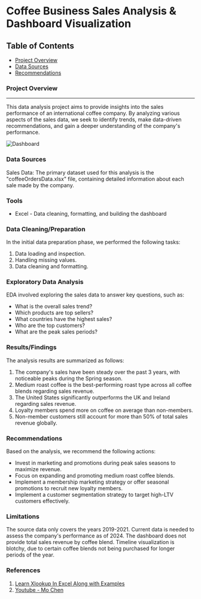 # Coffee Business Sales Analysis & Dashboard Visualization

## Table of Contents

- [Project Overview](#project-overview)
- [Data Sources](#data-sources)
- [Recommendations](#recommendations)

### Project Overview
---

This data analysis project aims to provide insights into the sales performance of an international coffee company. By analyzing various aspects of the sales data, we seek to identify trends, make data-driven recommendations, and gain a deeper understanding of the company's performance.

![Dashboard](https://github.com/Irene-arch/Documenting_Example/assets/56026296/5ebedeb8-65e4-4f09-a2a5-0699119f5ff7)


### Data Sources

Sales Data: The primary dataset used for this analysis is the "coffeeOrdersData.xlsx" file, containing detailed information about each sale made by the company.

### Tools

- Excel - Data cleaning, formatting, and building the dashboard


### Data Cleaning/Preparation

In the initial data preparation phase, we performed the following tasks:
1. Data loading and inspection.
2. Handling missing values.
3. Data cleaning and formatting.

### Exploratory Data Analysis

EDA involved exploring the sales data to answer key questions, such as:

- What is the overall sales trend?
- Which products are top sellers?
- What countries have the highest sales?
- Who are the top customers?
- What are the peak sales periods?


### Results/Findings

The analysis results are summarized as follows:
1. The company's sales have been steady over the past 3 years, with noticeable peaks during the Spring season.
2. Medium roast coffee is the best-performing roast type across all coffee blends regarding sales revenue.
3. The United States significantly outperforms the UK and Ireland regarding sales revenue.
4. Loyalty members spend more on coffee on average than non-members.
5. Non-member customers still account for more than 50% of total sales revenue globally. 

### Recommendations

Based on the analysis, we recommend the following actions:
- Invest in marketing and promotions during peak sales seasons to maximize revenue.
- Focus on expanding and promoting medium roast coffee blends.
- Implement a membership marketing strategy or offer seasonal promotions to recruit new loyalty members.
- Implement a customer segmentation strategy to target high-LTV customers effectively.

### Limitations

The source data only covers the years 2019-2021. Current data is needed to assess the company's performance as of 2024. The dashboard does not provide total sales revenue by coffee blend. Timeline visualization is blotchy, due to certain coffee blends not being purchased for longer periods of the year.

### References

1. [Learn Xlookup In Excel Along with Examples](https://www.simplilearn.com/tutorials/excel-tutorial/xlookup-in-excel)
2. [Youtube - Mo Chen](https://www.youtube.com/channel/UCDybamfye5An6p-j1t2YMsg)


